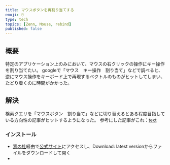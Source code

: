 ```yaml
---
title: マウスボタンを再割り当てする
emoji: 🖱️
type: tech
topics: [Zenn, Mouse, rebind]
published: false
---
```


## 概要
特定のアプリケーション上のみにおいて、マウスの右クリックの操作にキー操作を割り当てたい。
googleで「マウス　キー操作　割り当て」などで調べると、逆にマウス操作をキーボード上で再現するベクトルのものがヒットしてしまい、たどり着くのに時間がかかった。

## 解決
検索クエリを「マウスボタン　割り当て」などに切り替えるとある程度目指している方向性の記事がヒットするようになった。
参考にした記事がこれ：[text](https://forest.watch.impress.co.jp/docs/review/1483704.html)

### インストール
- [窓の杜](https://forest.watch.impress.co.jp/docs/review/1483704.html)経由で[公式サイト](https://www.highrez.co.uk/downloads/xmousebuttoncontrol.htm)にアクセスし、Download: latest versionからファイルをダウンロードして開く
- 